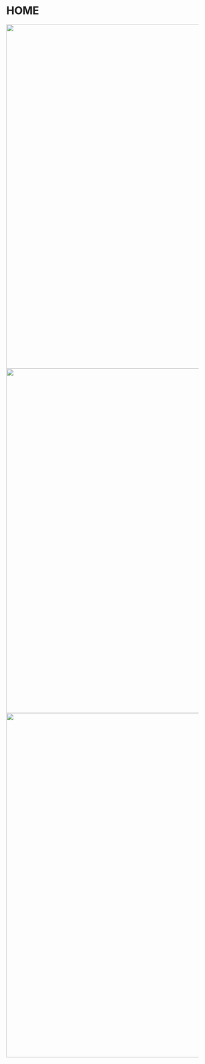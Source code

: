 
# HOME


<!--|<p> <font size = "150" face="arial" color="grey">DECADA PLAYBOOK</font></p> |-->
<!--|:---------------------------------------------------------------------------:|-->

<!--
<center><font size ="80"><bold>DECADA PlayBook</bold></font></center>-->

<div align=center>
<img width="900" src="https://decada-playbook.siot.local/images/TOPBAR.png"/>
</div>
<div align=center>
<img width="900" src="https://decada-playbook.siot.local/images/decada_home.png"/>
</div>

<div align=center>
<img width="900" src="https://decada-playbook.siot.local/images/BOTTOMBAR.png"/>
</DIV>
<DIV>
<!--
//<img width="237" src="./images/city.png"/>
//<img width="237" src="./images/industry2.png"/>
<img width="237" src="./images/mobility.png"/>
<img width="237" src="./images/city.png"/>
<img width="237" src="./images/energy.png"/>
<img width="237" src="./images/BUILDING.png"/>
</div> -->

<!--
//<img width="237" src="./images/city.png"/>
//<img width="237" src="./images/industry2.png"/>
<img width="237" src="./images/mobility.png"/>
-->